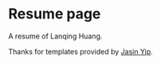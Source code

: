 # Resume page

A resume of Lanqing Huang.

Thanks for templates provided by [Jasin Yip](https://github.com/JasinYip/myResume).
